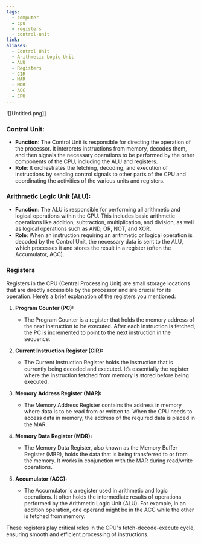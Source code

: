 ```yaml
---
tags:
  - computer
  - cpu
  - registers
  - control-unit
link: 
aliases:
  - Control Unit
  - Arithmetic Logic Unit
  - ALU
  - Registers
  - CIR
  - MAR
  - MDR
  - ACC
  - CPU
---
```


![[Untitled.png]]


### Control Unit:

- **Function**: The Control Unit is responsible for directing the operation of the processor. It interprets instructions from memory, decodes them, and then signals the necessary operations to be performed by the other components of the CPU, including the ALU and registers.
- **Role**: It orchestrates the fetching, decoding, and execution of instructions by sending control signals to other parts of the CPU and coordinating the activities of the various units and registers.


### Arithmetic Logic Unit (ALU):

- **Function**: The ALU is responsible for performing all arithmetic and logical operations within the CPU. This includes basic arithmetic operations like addition, subtraction, multiplication, and division, as well as logical operations such as AND, OR, NOT, and XOR.
- **Role**: When an instruction requiring an arithmetic or logical operation is decoded by the Control Unit, the necessary data is sent to the ALU, which processes it and stores the result in a register (often the Accumulator, ACC).



### Registers

Registers in the CPU (Central Processing Unit) are small storage locations that are directly accessible by the processor and are crucial for its operation. Here’s a brief explanation of the registers you mentioned:

1. **Program Counter (PC):**
    
    - The Program Counter is a register that holds the memory address of the next instruction to be executed. After each instruction is fetched, the PC is incremented to point to the next instruction in the sequence.
2. **Current Instruction Register (CIR):**
    
    - The Current Instruction Register holds the instruction that is currently being decoded and executed. It’s essentially the register where the instruction fetched from memory is stored before being executed.
3. **Memory Address Register (MAR):**
    
    - The Memory Address Register contains the address in memory where data is to be read from or written to. When the CPU needs to access data in memory, the address of the required data is placed in the MAR.
4. **Memory Data Register (MDR):**
    
    - The Memory Data Register, also known as the Memory Buffer Register (MBR), holds the data that is being transferred to or from the memory. It works in conjunction with the MAR during read/write operations.
5. **Accumulator (ACC):**
    
    - The Accumulator is a register used in arithmetic and logic operations. It often holds the intermediate results of operations performed by the Arithmetic Logic Unit (ALU). For example, in an addition operation, one operand might be in the ACC while the other is fetched from memory.

These registers play critical roles in the CPU's fetch-decode-execute cycle, ensuring smooth and efficient processing of instructions.




















































